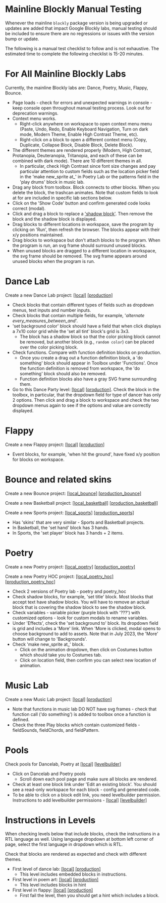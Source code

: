 # Mainline Blockly Manual Testing
Whenever the mainline `blockly` package version is being upgraded or updates are added that impact Google Blockly labs, manual testing should be included to ensure there are no regressions or issues with the version bump or update.

The following is a manual test checklist to follow and is not exhaustive. The estimated time to complete the following checklist is 15-20 minutes.

# For All Mainline Blockly Labs
Currently, the mainline Blockly labs are: Dance, Poetry, Music, Flappy, Bounce.
- Page loads - check for errors and unexpected warnings in console - keep console open throughout manual testing process. Look out for deprecation warnings.
- Context menu works.
    - Right-click anywhere on workspace to open context menu menu (Paste, Undo, Redo, Enable Keyboard Navigation, Turn on dark mode, Modern Theme, Enable High Contrast Theme, etc).
    - Right-click on a block to open a different context menu (Copy, Duplicate, Collapse Block, Disable Block, Delete Block).
- The different themes are rendered properly (Modern, High Contrast, Protanopia, Deuteranopia, Tritanopia, and each of these can be combined with dark mode). There are 10 different themes in all.
    - In particular, check High Contrast since font size changes and pay particular attention to custom fields such as the location picker field in the 'make new_sprite at_' in Poetry Lab or the patterns field in the 'play drums' block in music lab.
- Drag any block from toolbox. Block connects to other blocks. When you delete the block, the trashcan animates. Note that custom fields to look at for are included in specific lab sections below.
- Click on the 'Show Code' button and confirm generated code looks correct (modal).
- Click and drag a block to replace a ['shadow block'](https://developers.google.com/blockly/guides/configure/web/toolbox#shadow_blocks). Then remove the block and the shadow block is displayed.
- Drag blocks to different locations in workspace, save the program by clicking on 'Run', then refresh the browser. The blocks appear with their x/y positions maintained.
- Drag blocks to workspace but don't attach blocks to the program. When the program is run, an svg frame should surround unused blocks.
- When unused blocks are dragged to a different location in workspace, the svg frame should be removed. The svg frame appears around unused blocks when the program is run.

# Dance Lab
Create a new Dance Lab project: [[local]](http://localhost-studio.code.org:3000/projects/dance/new) [[production]](https://studio.code.org/projects/dance/new)
- Check blocks that contain different types of fields such as dropdown menus, text inputs and number inputs.
- Check blocks that contain multiple fields, for example,  '_alternate every_measures_between_and_'.
- 'set background color' block should have a field that when click displays a 7x10 color grid while the 'set all tint' block's grid is 3x3.
    - The block has a shadow block so that the color picking block cannot be removed, but another block (e.g., `random color`) can be placed over the color picking block.
- Check functions. Compare with function definition blocks on production.
    - Once you create a drag out a function definition block, a 'do something' block should appear in Toolbox under 'Functions'. Once the function definition is removed from workspace, the 'do something' block should also be removed.
    - Function definition blocks also have a gray SVG frame surrounding them.
- Go to this Dance Party level: [[local]](http://localhost-studio.code.org:3000/s/dance-2019/lessons/1/levels/1) [[production]](https://studio.code.org/s/dance-2019/lessons/1/levels/1).
Check the block in the toolbox, in particular, that the dropdown field for type of dancer has only 2 options. Then click and drag a block to workspace and check the two dropdown menus again to see if the options and value are correctly displayed.

# Flappy
Create a new Flappy project: [[local]](http://localhost-studio.code.org:3000/projects/flappy/new) [[production]](https://studio.code.org/projects/flappy/new)
- Event blocks, for example, 'when hit the ground', have fixed x/y position for blocks on workspace.

# Bounce and related skins
Create a new Bounce project: [[local_bounce]](http://localhost-studio.code.org:3000/projects/bounce/new) [[production_bounce]](https://studio.code.org/projects/bounce/new)

Create a new Basketball project: [[local_basketball]](http://localhost-studio.code.org:3000/projects/basketball/new) [[production_basketball]](https://studio.code.org/projects/basketball/new)

Create a new Sports project: [[local_sports]](http://localhost-studio.code.org:3000/projects/sports/new) [[production_sports]](https://studio.code.org/projects/sports/new)
- Has 'skins' that are very similar - Sports and Basketball projects.
- In Basketball, the 'set hand' block has 3 hands.
- In Sports, the 'set player' block has 3 hands + 2 items.

# Poetry
Create a new Poetry project: [[local_poetry]](http://localhost-studio.code.org:3000/projects/poetry/new) [[production_poetry]](https://studio.code.org/projects/poetry/new)

Create a new Poetry HOC project: [[local_poetry_hoc]](http://localhost-studio.code.org:3000/projects/poetry_hoc/new) [[production_poetry_hoc]](https://studio.code.org/projects/poetry_hoc/new)
- Check 2 versions of Poetry lab - poetry and poetry_hoc
- Check shadow blocks, for example, 'set title' block. Most blocks that accept text have shadow blocks. You will have to remove an actual block that is covering the shadow block to see the shadow block.
- Check variables - variable picker (purple block with '???') with customized options - look for custom modals to rename variables.
- Under 'Effects', check the 'set background to' block. Its dropdown field is grid and includes a 'More' link. When 'More is clicked, modal opens to choose background to add to assets. Note that in July 2023, the 'More' button will change to 'Backgrounds'.
- Check 'make new_sprite at_' block.
    - Click on the animation dropdown, then click on Costumes button which should take you to Costumes tab.
    - Click on location field, then confirm you can select new location of animation.


# Music Lab
Create a new Music Lab project: [[local]](http://localhost-studio.code.org:3000/projects/music/new) [[production]](https://studio.code.org/projects/music/new)
- Note that functions in music lab DO NOT have svg frames - check that function call ('do something') is added to toolbox once a function is defined.
- Check the three Play blocks which contain customized fields - fieldSounds, fieldChords, and fieldPattern.

# Pools
Check pools for Dancelab, Poetry at [[local]](http://localhost-studio.code.org:3000/pools) [[levelbuilder]](https://levelbuilder-studio.code.org/pools)
- Click on Dancelab and Poetry pools
    - Scroll down each pool page and make sure all blocks are rendered.
- Check at least one block link under 'Edit an existing block'. You should see a read-only workspace for each block - config and generated code.
- To be able to click on a block edit link, you need levelbuilder permission. Instructions to add levelbuilder permissions - [[local]](https://docs.google.com/presentation/d/1mEcbvOkACycBl9-yj5O8YoE6a7LuuinG4iYg0AWKgnc/edit#slide=id.g1029aa55fcd_0_28) [[levelbuilder]](https://docs.google.com/presentation/d/1mEcbvOkACycBl9-yj5O8YoE6a7LuuinG4iYg0AWKgnc/edit#slide=id.g1029aa55fcd_0_37)

# Instructions in Levels
When checking levels below that include blocks, check the instructions in a RTL language as well. Using language dropdown at bottom left corner of page, select the first language in dropdown which is RTL.

Check that blocks are rendered as expected and check with different themes.

- First level of dance lab: [[local]](http://localhost-studio.code.org:3000/s/dance-2019/lessons/1/levels/1) [[production]](https://studio.code.org/s/dance-2019/lessons/1/levels/1)
    - This level includes embedded blocks in instructions.
- First level in poem art: [[local]](http://localhost-studio.code.org:3000/s/poem-art-2021/lessons/1/levels/1) [[production]](https://studio.code.org/s/poem-art-2021/lessons/1/levels/1)
    - This level includes blocks in hint
- First level in flappy: [[local]](http://localhost-studio.code.org:3000/s/flappy/1) [[production]](https://studio.code.org/s/flappy/1)
    - First fail the level, then you should get a hint which includes a block.
